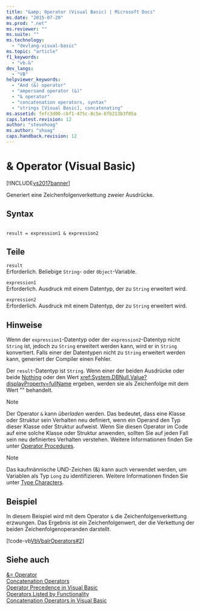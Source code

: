 ```yaml
---
title: "&amp; Operator (Visual Basic) | Microsoft Docs"
ms.date: "2015-07-20"
ms.prod: ".net"
ms.reviewer: ""
ms.suite: ""
ms.technology: 
  - "devlang-visual-basic"
ms.topic: "article"
f1_keywords: 
  - "vb.&"
dev_langs: 
  - "VB"
helpviewer_keywords: 
  - "And (&) operator"
  - "ampersand operator (&)"
  - "& operator"
  - "concatenation operators, syntax"
  - "strings [Visual Basic], concatenating"
ms.assetid: fefc3d00-cbf1-475c-8c5e-6fb213b3f85a
caps.latest.revision: 12
author: "stevehoag"
ms.author: "shoag"
caps.handback.revision: 12
---
```

# &amp; Operator (Visual Basic)
[!INCLUDE[vs2017banner](../../../visual-basic/includes/vs2017banner.md)]

Generiert eine Zeichenfolgenverkettung zweier Ausdrücke.  
  
## Syntax  
  
```  
  
result = expression1 & expression2  
```  
  
## Teile  
 `result`  
 Erforderlich.  Beliebige `String`\- oder `Object`\-Variable.  
  
 `expression1`  
 Erforderlich.  Ausdruck mit einem Datentyp, der zu `String` erweitert wird.  
  
 `expression2`  
 Erforderlich.  Ausdruck mit einem Datentyp, der zu `String` erweitert wird.  
  
## Hinweise  
 Wenn der `expression1`\-Datentyp oder der `expression2`\-Datentyp nicht `String` ist, jedoch zu `String` erweitert werden kann, wird er in `String` konvertiert.  Falls einer der Datentypen nicht zu `String` erweitert werden kann, generiert der Compiler einen Fehler.  
  
 Der `result`\-Datentyp ist `String`.  Wenn einer der beiden Ausdrücke oder beide [Nothing](../../../visual-basic/language-reference/nothing.md) oder den Wert <xref:System.DBNull.Value?displayProperty=fullName> ergeben, werden sie als Zeichenfolge mit dem Wert "" behandelt.  
  
> [!NOTE]
>  Der Operator `&` kann *überladen* werden. Das bedeutet, dass eine Klasse oder Struktur sein Verhalten neu definiert, wenn ein Operand den Typ dieser Klasse oder Struktur aufweist.  Wenn Sie diesen Operator im Code auf eine solche Klasse oder Struktur anwenden, sollten Sie auf jeden Fall sein neu definiertes Verhalten verstehen.  Weitere Informationen finden Sie unter [Operator Procedures](../../../visual-basic/programming-guide/language-features/procedures/operator-procedures.md).  
  
> [!NOTE]
>  Das kaufmännische UND\-Zeichen \(&\) kann auch verwendet werden, um Variablen als Typ `Long` zu identifizieren.  Weitere Informationen finden Sie unter [Type Characters](../../../visual-basic/programming-guide/language-features/data-types/type-characters.md).  
  
## Beispiel  
 In diesem Beispiel wird mit dem Operator `&` die Zeichenfolgenverkettung erzwungen.  Das Ergebnis ist ein Zeichenfolgenwert, der die Verkettung der beiden Zeichenfolgenoperanden darstellt.  
  
 [!code-vb[VbVbalrOperators#2](../../../visual-basic/language-reference/operators/codesnippet/visualbasic/concatenation-operator_1.vb)]  
  
## Siehe auch  
 [&\= Operator](../../../visual-basic/language-reference/operators/and-assignment-operator.md)   
 [Concatenation Operators](../../../visual-basic/language-reference/operators/concatenation-operators.md)   
 [Operator Precedence in Visual Basic](../../../visual-basic/language-reference/operators/operator-precedence.md)   
 [Operators Listed by Functionality](../../../visual-basic/language-reference/operators/operators-listed-by-functionality.md)   
 [Concatenation Operators in Visual Basic](../../../visual-basic/programming-guide/language-features/operators-and-expressions/concatenation-operators.md)